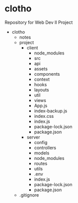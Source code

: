 # clotho
Repository for Web Dev II Project


- clotho
  - notes
  - project
    - client
      - node_modules
      - src
       - api
       - assets
       - components
       - context
       - hooks
       - layouts
       - util
       - views
       - App.js
       - index-backup.js
       - index.css
       - index.js
      - package-lock.json
      - package.json
    - server
      - config
      - controllers
      - models
      - node_modules
      - routes
      - utils
      - .env
      - index.js
      - package-lock.json
      - package.json
  - .gitignore